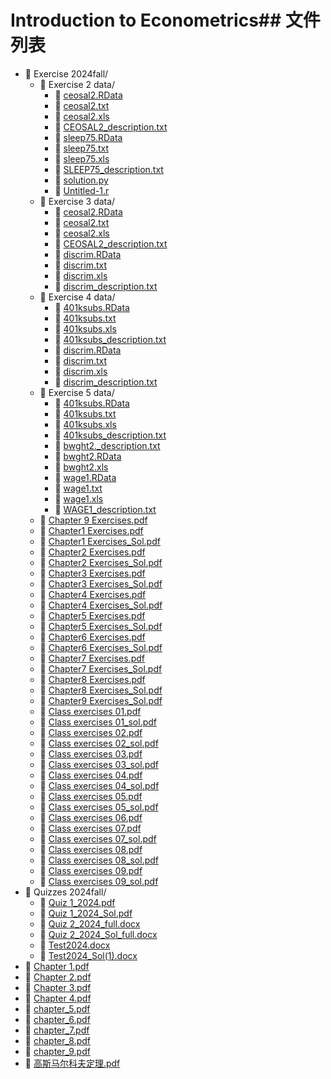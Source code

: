 # Introduction to Econometrics## 文件列表
- 📁 Exercise 2024fall/
    - 📁 Exercise 2 data/
        - 📄 [ceosal2.RData](https://github.com/FM-Course/bnbu-fm-course-sharing/blob/master/Introduction%20to%20Econometrics/Exercise%202024fall/Exercise%202%20data/ceosal2.RData)
        - 📄 [ceosal2.txt](https://github.com/FM-Course/bnbu-fm-course-sharing/blob/master/Introduction%20to%20Econometrics/Exercise%202024fall/Exercise%202%20data/ceosal2.txt)
        - 📄 [ceosal2.xls](https://github.com/FM-Course/bnbu-fm-course-sharing/blob/master/Introduction%20to%20Econometrics/Exercise%202024fall/Exercise%202%20data/ceosal2.xls)
        - 📄 [CEOSAL2_description.txt](https://github.com/FM-Course/bnbu-fm-course-sharing/blob/master/Introduction%20to%20Econometrics/Exercise%202024fall/Exercise%202%20data/CEOSAL2_description.txt)
        - 📄 [sleep75.RData](https://github.com/FM-Course/bnbu-fm-course-sharing/blob/master/Introduction%20to%20Econometrics/Exercise%202024fall/Exercise%202%20data/sleep75.RData)
        - 📄 [sleep75.txt](https://github.com/FM-Course/bnbu-fm-course-sharing/blob/master/Introduction%20to%20Econometrics/Exercise%202024fall/Exercise%202%20data/sleep75.txt)
        - 📄 [sleep75.xls](https://github.com/FM-Course/bnbu-fm-course-sharing/blob/master/Introduction%20to%20Econometrics/Exercise%202024fall/Exercise%202%20data/sleep75.xls)
        - 📄 [SLEEP75_description.txt](https://github.com/FM-Course/bnbu-fm-course-sharing/blob/master/Introduction%20to%20Econometrics/Exercise%202024fall/Exercise%202%20data/SLEEP75_description.txt)
        - 📄 [solution.py](https://github.com/FM-Course/bnbu-fm-course-sharing/blob/master/Introduction%20to%20Econometrics/Exercise%202024fall/Exercise%202%20data/solution.py)
        - 📄 [Untitled-1.r](https://github.com/FM-Course/bnbu-fm-course-sharing/blob/master/Introduction%20to%20Econometrics/Exercise%202024fall/Exercise%202%20data/Untitled-1.r)
    - 📁 Exercise 3 data/
        - 📄 [ceosal2.RData](https://github.com/FM-Course/bnbu-fm-course-sharing/blob/master/Introduction%20to%20Econometrics/Exercise%202024fall/Exercise%203%20data/ceosal2.RData)
        - 📄 [ceosal2.txt](https://github.com/FM-Course/bnbu-fm-course-sharing/blob/master/Introduction%20to%20Econometrics/Exercise%202024fall/Exercise%203%20data/ceosal2.txt)
        - 📄 [ceosal2.xls](https://github.com/FM-Course/bnbu-fm-course-sharing/blob/master/Introduction%20to%20Econometrics/Exercise%202024fall/Exercise%203%20data/ceosal2.xls)
        - 📄 [CEOSAL2_description.txt](https://github.com/FM-Course/bnbu-fm-course-sharing/blob/master/Introduction%20to%20Econometrics/Exercise%202024fall/Exercise%203%20data/CEOSAL2_description.txt)
        - 📄 [discrim.RData](https://github.com/FM-Course/bnbu-fm-course-sharing/blob/master/Introduction%20to%20Econometrics/Exercise%202024fall/Exercise%203%20data/discrim.RData)
        - 📄 [discrim.txt](https://github.com/FM-Course/bnbu-fm-course-sharing/blob/master/Introduction%20to%20Econometrics/Exercise%202024fall/Exercise%203%20data/discrim.txt)
        - 📄 [discrim.xls](https://github.com/FM-Course/bnbu-fm-course-sharing/blob/master/Introduction%20to%20Econometrics/Exercise%202024fall/Exercise%203%20data/discrim.xls)
        - 📄 [discrim_description.txt](https://github.com/FM-Course/bnbu-fm-course-sharing/blob/master/Introduction%20to%20Econometrics/Exercise%202024fall/Exercise%203%20data/discrim_description.txt)
    - 📁 Exercise 4 data/
        - 📄 [401ksubs.RData](https://github.com/FM-Course/bnbu-fm-course-sharing/blob/master/Introduction%20to%20Econometrics/Exercise%202024fall/Exercise%204%20data/401ksubs.RData)
        - 📄 [401ksubs.txt](https://github.com/FM-Course/bnbu-fm-course-sharing/blob/master/Introduction%20to%20Econometrics/Exercise%202024fall/Exercise%204%20data/401ksubs.txt)
        - 📄 [401ksubs.xls](https://github.com/FM-Course/bnbu-fm-course-sharing/blob/master/Introduction%20to%20Econometrics/Exercise%202024fall/Exercise%204%20data/401ksubs.xls)
        - 📄 [401ksubs_description.txt](https://github.com/FM-Course/bnbu-fm-course-sharing/blob/master/Introduction%20to%20Econometrics/Exercise%202024fall/Exercise%204%20data/401ksubs_description.txt)
        - 📄 [discrim.RData](https://github.com/FM-Course/bnbu-fm-course-sharing/blob/master/Introduction%20to%20Econometrics/Exercise%202024fall/Exercise%204%20data/discrim.RData)
        - 📄 [discrim.txt](https://github.com/FM-Course/bnbu-fm-course-sharing/blob/master/Introduction%20to%20Econometrics/Exercise%202024fall/Exercise%204%20data/discrim.txt)
        - 📄 [discrim.xls](https://github.com/FM-Course/bnbu-fm-course-sharing/blob/master/Introduction%20to%20Econometrics/Exercise%202024fall/Exercise%204%20data/discrim.xls)
        - 📄 [discrim_description.txt](https://github.com/FM-Course/bnbu-fm-course-sharing/blob/master/Introduction%20to%20Econometrics/Exercise%202024fall/Exercise%204%20data/discrim_description.txt)
    - 📁 Exercise 5 data/
        - 📄 [401ksubs.RData](https://github.com/FM-Course/bnbu-fm-course-sharing/blob/master/Introduction%20to%20Econometrics/Exercise%202024fall/Exercise%205%20data/401ksubs.RData)
        - 📄 [401ksubs.txt](https://github.com/FM-Course/bnbu-fm-course-sharing/blob/master/Introduction%20to%20Econometrics/Exercise%202024fall/Exercise%205%20data/401ksubs.txt)
        - 📄 [401ksubs.xls](https://github.com/FM-Course/bnbu-fm-course-sharing/blob/master/Introduction%20to%20Econometrics/Exercise%202024fall/Exercise%205%20data/401ksubs.xls)
        - 📄 [401ksubs_description.txt](https://github.com/FM-Course/bnbu-fm-course-sharing/blob/master/Introduction%20to%20Econometrics/Exercise%202024fall/Exercise%205%20data/401ksubs_description.txt)
        - 📄 [bwght2._description.txt](https://github.com/FM-Course/bnbu-fm-course-sharing/blob/master/Introduction%20to%20Econometrics/Exercise%202024fall/Exercise%205%20data/bwght2._description.txt)
        - 📄 [bwght2.RData](https://github.com/FM-Course/bnbu-fm-course-sharing/blob/master/Introduction%20to%20Econometrics/Exercise%202024fall/Exercise%205%20data/bwght2.RData)
        - 📄 [bwght2.xls](https://github.com/FM-Course/bnbu-fm-course-sharing/blob/master/Introduction%20to%20Econometrics/Exercise%202024fall/Exercise%205%20data/bwght2.xls)
        - 📄 [wage1.RData](https://github.com/FM-Course/bnbu-fm-course-sharing/blob/master/Introduction%20to%20Econometrics/Exercise%202024fall/Exercise%205%20data/wage1.RData)
        - 📄 [wage1.txt](https://github.com/FM-Course/bnbu-fm-course-sharing/blob/master/Introduction%20to%20Econometrics/Exercise%202024fall/Exercise%205%20data/wage1.txt)
        - 📄 [wage1.xls](https://github.com/FM-Course/bnbu-fm-course-sharing/blob/master/Introduction%20to%20Econometrics/Exercise%202024fall/Exercise%205%20data/wage1.xls)
        - 📄 [WAGE1_description.txt](https://github.com/FM-Course/bnbu-fm-course-sharing/blob/master/Introduction%20to%20Econometrics/Exercise%202024fall/Exercise%205%20data/WAGE1_description.txt)
    - 📄 [Chapter 9 Exercises.pdf](https://github.com/FM-Course/bnbu-fm-course-sharing/blob/master/Introduction%20to%20Econometrics/Exercise%202024fall/Chapter%209%20Exercises.pdf)
    - 📄 [Chapter1 Exercises.pdf](https://github.com/FM-Course/bnbu-fm-course-sharing/blob/master/Introduction%20to%20Econometrics/Exercise%202024fall/Chapter1%20Exercises.pdf)
    - 📄 [Chapter1 Exercises_Sol.pdf](https://github.com/FM-Course/bnbu-fm-course-sharing/blob/master/Introduction%20to%20Econometrics/Exercise%202024fall/Chapter1%20Exercises_Sol.pdf)
    - 📄 [Chapter2 Exercises.pdf](https://github.com/FM-Course/bnbu-fm-course-sharing/blob/master/Introduction%20to%20Econometrics/Exercise%202024fall/Chapter2%20Exercises.pdf)
    - 📄 [Chapter2 Exercises_Sol.pdf](https://github.com/FM-Course/bnbu-fm-course-sharing/blob/master/Introduction%20to%20Econometrics/Exercise%202024fall/Chapter2%20Exercises_Sol.pdf)
    - 📄 [Chapter3 Exercises.pdf](https://github.com/FM-Course/bnbu-fm-course-sharing/blob/master/Introduction%20to%20Econometrics/Exercise%202024fall/Chapter3%20Exercises.pdf)
    - 📄 [Chapter3 Exercises_Sol.pdf](https://github.com/FM-Course/bnbu-fm-course-sharing/blob/master/Introduction%20to%20Econometrics/Exercise%202024fall/Chapter3%20Exercises_Sol.pdf)
    - 📄 [Chapter4 Exercises.pdf](https://github.com/FM-Course/bnbu-fm-course-sharing/blob/master/Introduction%20to%20Econometrics/Exercise%202024fall/Chapter4%20Exercises.pdf)
    - 📄 [Chapter4 Exercises_Sol.pdf](https://github.com/FM-Course/bnbu-fm-course-sharing/blob/master/Introduction%20to%20Econometrics/Exercise%202024fall/Chapter4%20Exercises_Sol.pdf)
    - 📄 [Chapter5 Exercises.pdf](https://github.com/FM-Course/bnbu-fm-course-sharing/blob/master/Introduction%20to%20Econometrics/Exercise%202024fall/Chapter5%20Exercises.pdf)
    - 📄 [Chapter5 Exercises_Sol.pdf](https://github.com/FM-Course/bnbu-fm-course-sharing/blob/master/Introduction%20to%20Econometrics/Exercise%202024fall/Chapter5%20Exercises_Sol.pdf)
    - 📄 [Chapter6 Exercises.pdf](https://github.com/FM-Course/bnbu-fm-course-sharing/blob/master/Introduction%20to%20Econometrics/Exercise%202024fall/Chapter6%20Exercises.pdf)
    - 📄 [Chapter6 Exercises_Sol.pdf](https://github.com/FM-Course/bnbu-fm-course-sharing/blob/master/Introduction%20to%20Econometrics/Exercise%202024fall/Chapter6%20Exercises_Sol.pdf)
    - 📄 [Chapter7 Exercises.pdf](https://github.com/FM-Course/bnbu-fm-course-sharing/blob/master/Introduction%20to%20Econometrics/Exercise%202024fall/Chapter7%20Exercises.pdf)
    - 📄 [Chapter7 Exercises_Sol.pdf](https://github.com/FM-Course/bnbu-fm-course-sharing/blob/master/Introduction%20to%20Econometrics/Exercise%202024fall/Chapter7%20Exercises_Sol.pdf)
    - 📄 [Chapter8 Exercises.pdf](https://github.com/FM-Course/bnbu-fm-course-sharing/blob/master/Introduction%20to%20Econometrics/Exercise%202024fall/Chapter8%20Exercises.pdf)
    - 📄 [Chapter8 Exercises_Sol.pdf](https://github.com/FM-Course/bnbu-fm-course-sharing/blob/master/Introduction%20to%20Econometrics/Exercise%202024fall/Chapter8%20Exercises_Sol.pdf)
    - 📄 [Chapter9 Exercises_Sol.pdf](https://github.com/FM-Course/bnbu-fm-course-sharing/blob/master/Introduction%20to%20Econometrics/Exercise%202024fall/Chapter9%20Exercises_Sol.pdf)
    - 📄 [Class exercises 01.pdf](https://github.com/FM-Course/bnbu-fm-course-sharing/blob/master/Introduction%20to%20Econometrics/Exercise%202024fall/Class%20exercises%2001.pdf)
    - 📄 [Class exercises 01_sol.pdf](https://github.com/FM-Course/bnbu-fm-course-sharing/blob/master/Introduction%20to%20Econometrics/Exercise%202024fall/Class%20exercises%2001_sol.pdf)
    - 📄 [Class exercises 02.pdf](https://github.com/FM-Course/bnbu-fm-course-sharing/blob/master/Introduction%20to%20Econometrics/Exercise%202024fall/Class%20exercises%2002.pdf)
    - 📄 [Class exercises 02_sol.pdf](https://github.com/FM-Course/bnbu-fm-course-sharing/blob/master/Introduction%20to%20Econometrics/Exercise%202024fall/Class%20exercises%2002_sol.pdf)
    - 📄 [Class exercises 03.pdf](https://github.com/FM-Course/bnbu-fm-course-sharing/blob/master/Introduction%20to%20Econometrics/Exercise%202024fall/Class%20exercises%2003.pdf)
    - 📄 [Class exercises 03_sol.pdf](https://github.com/FM-Course/bnbu-fm-course-sharing/blob/master/Introduction%20to%20Econometrics/Exercise%202024fall/Class%20exercises%2003_sol.pdf)
    - 📄 [Class exercises 04.pdf](https://github.com/FM-Course/bnbu-fm-course-sharing/blob/master/Introduction%20to%20Econometrics/Exercise%202024fall/Class%20exercises%2004.pdf)
    - 📄 [Class exercises 04_sol.pdf](https://github.com/FM-Course/bnbu-fm-course-sharing/blob/master/Introduction%20to%20Econometrics/Exercise%202024fall/Class%20exercises%2004_sol.pdf)
    - 📄 [Class exercises 05.pdf](https://github.com/FM-Course/bnbu-fm-course-sharing/blob/master/Introduction%20to%20Econometrics/Exercise%202024fall/Class%20exercises%2005.pdf)
    - 📄 [Class exercises 05_sol.pdf](https://github.com/FM-Course/bnbu-fm-course-sharing/blob/master/Introduction%20to%20Econometrics/Exercise%202024fall/Class%20exercises%2005_sol.pdf)
    - 📄 [Class exercises 06.pdf](https://github.com/FM-Course/bnbu-fm-course-sharing/blob/master/Introduction%20to%20Econometrics/Exercise%202024fall/Class%20exercises%2006.pdf)
    - 📄 [Class exercises 07.pdf](https://github.com/FM-Course/bnbu-fm-course-sharing/blob/master/Introduction%20to%20Econometrics/Exercise%202024fall/Class%20exercises%2007.pdf)
    - 📄 [Class exercises 07_sol.pdf](https://github.com/FM-Course/bnbu-fm-course-sharing/blob/master/Introduction%20to%20Econometrics/Exercise%202024fall/Class%20exercises%2007_sol.pdf)
    - 📄 [Class exercises 08.pdf](https://github.com/FM-Course/bnbu-fm-course-sharing/blob/master/Introduction%20to%20Econometrics/Exercise%202024fall/Class%20exercises%2008.pdf)
    - 📄 [Class exercises 08_sol.pdf](https://github.com/FM-Course/bnbu-fm-course-sharing/blob/master/Introduction%20to%20Econometrics/Exercise%202024fall/Class%20exercises%2008_sol.pdf)
    - 📄 [Class exercises 09.pdf](https://github.com/FM-Course/bnbu-fm-course-sharing/blob/master/Introduction%20to%20Econometrics/Exercise%202024fall/Class%20exercises%2009.pdf)
    - 📄 [Class exercises 09_sol.pdf](https://github.com/FM-Course/bnbu-fm-course-sharing/blob/master/Introduction%20to%20Econometrics/Exercise%202024fall/Class%20exercises%2009_sol.pdf)
- 📁 Quizzes 2024fall/
    - 📄 [Quiz 1_2024.pdf](https://github.com/FM-Course/bnbu-fm-course-sharing/blob/master/Introduction%20to%20Econometrics/Quizzes%202024fall/Quiz%201_2024.pdf)
    - 📄 [Quiz 1_2024_Sol.pdf](https://github.com/FM-Course/bnbu-fm-course-sharing/blob/master/Introduction%20to%20Econometrics/Quizzes%202024fall/Quiz%201_2024_Sol.pdf)
    - 📄 [Quiz 2_2024_full.docx](https://github.com/FM-Course/bnbu-fm-course-sharing/blob/master/Introduction%20to%20Econometrics/Quizzes%202024fall/Quiz%202_2024_full.docx)
    - 📄 [Quiz 2_2024_Sol_full.docx](https://github.com/FM-Course/bnbu-fm-course-sharing/blob/master/Introduction%20to%20Econometrics/Quizzes%202024fall/Quiz%202_2024_Sol_full.docx)
    - 📄 [Test2024.docx](https://github.com/FM-Course/bnbu-fm-course-sharing/blob/master/Introduction%20to%20Econometrics/Quizzes%202024fall/Test2024.docx)
    - 📄 [Test2024_Sol(1).docx](https://github.com/FM-Course/bnbu-fm-course-sharing/blob/master/Introduction%20to%20Econometrics/Quizzes%202024fall/Test2024_Sol(1).docx)
- 📄 [Chapter 1.pdf](https://github.com/FM-Course/bnbu-fm-course-sharing/blob/master/Introduction%20to%20Econometrics/Chapter%201.pdf)
- 📄 [Chapter 2.pdf](https://github.com/FM-Course/bnbu-fm-course-sharing/blob/master/Introduction%20to%20Econometrics/Chapter%202.pdf)
- 📄 [Chapter 3.pdf](https://github.com/FM-Course/bnbu-fm-course-sharing/blob/master/Introduction%20to%20Econometrics/Chapter%203.pdf)
- 📄 [Chapter 4.pdf](https://github.com/FM-Course/bnbu-fm-course-sharing/blob/master/Introduction%20to%20Econometrics/Chapter%204.pdf)
- 📄 [chapter_5.pdf](https://github.com/FM-Course/bnbu-fm-course-sharing/blob/master/Introduction%20to%20Econometrics/chapter_5.pdf)
- 📄 [chapter_6.pdf](https://github.com/FM-Course/bnbu-fm-course-sharing/blob/master/Introduction%20to%20Econometrics/chapter_6.pdf)
- 📄 [chapter_7.pdf](https://github.com/FM-Course/bnbu-fm-course-sharing/blob/master/Introduction%20to%20Econometrics/chapter_7.pdf)
- 📄 [chapter_8.pdf](https://github.com/FM-Course/bnbu-fm-course-sharing/blob/master/Introduction%20to%20Econometrics/chapter_8.pdf)
- 📄 [chapter_9.pdf](https://github.com/FM-Course/bnbu-fm-course-sharing/blob/master/Introduction%20to%20Econometrics/chapter_9.pdf)
- 📄 [高斯马尔科夫定理.pdf](https://github.com/FM-Course/bnbu-fm-course-sharing/blob/master/Introduction%20to%20Econometrics/高斯马尔科夫定理.pdf)
